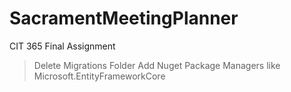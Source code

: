 # SacramentMeetingPlanner
CIT 365 Final Assignment 

> Delete Migrations Folder 
> Add Nuget Package Managers like Microsoft.EntityFrameworkCore 
